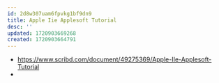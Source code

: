 ```yaml
---
id: 2d8w307uam6fpvkg1bf9dn9
title: Apple Iie Applesoft Tutorial
desc: ''
updated: 1720903669268
created: 1720903664791
---
```


- https://www.scribd.com/document/49275369/Apple-IIe-Applesoft-Tutorial
- 